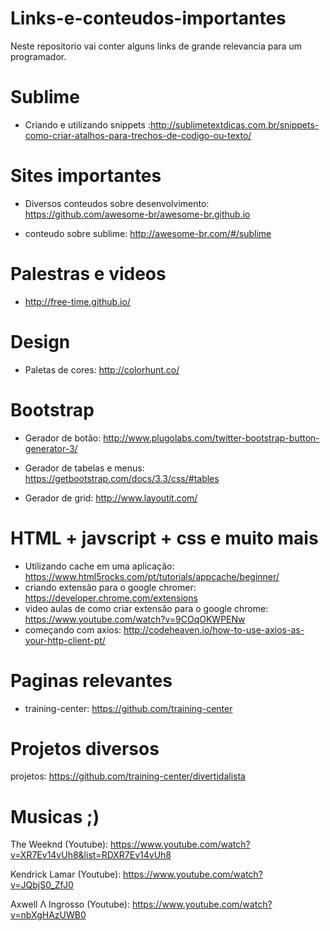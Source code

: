 # Links-e-conteudos-importantes
Neste repositorio vai conter alguns links de grande relevancia para um programador. 

# Sublime

* Criando e utilizando snippets :http://sublimetextdicas.com.br/snippets-como-criar-atalhos-para-trechos-de-codigo-ou-texto/


# Sites importantes

* Diversos conteudos sobre desenvolvimento: https://github.com/awesome-br/awesome-br.github.io

* conteudo sobre sublime: http://awesome-br.com/#/sublime 

# Palestras e videos

* http://free-time.github.io/


# Design

* Paletas de cores: http://colorhunt.co/


# Bootstrap

* Gerador de botão: http://www.plugolabs.com/twitter-bootstrap-button-generator-3/ 

* Gerador de tabelas e menus: https://getbootstrap.com/docs/3.3/css/#tables

* Gerador de grid: http://www.layoutit.com/

# HTML + javscript +  css e muito mais

* Utilizando cache em uma aplicação: https://www.html5rocks.com/pt/tutorials/appcache/beginner/
* criando extensão para o google chromer: https://developer.chrome.com/extensions
* video aulas de como criar extensão para o google chrome: https://www.youtube.com/watch?v=9COqOKWPENw
* começando com axios: http://codeheaven.io/how-to-use-axios-as-your-http-client-pt/

# Paginas relevantes 
* training-center: https://github.com/training-center



# Projetos diversos

projetos: https://github.com/training-center/divertidalista

# Musicas ;)

The Weeknd (Youtube): https://www.youtube.com/watch?v=XR7Ev14vUh8&list=RDXR7Ev14vUh8

Kendrick Lamar (Youtube): https://www.youtube.com/watch?v=JQbjS0_ZfJ0

Axwell Λ Ingrosso (Youtube): https://www.youtube.com/watch?v=nbXgHAzUWB0

